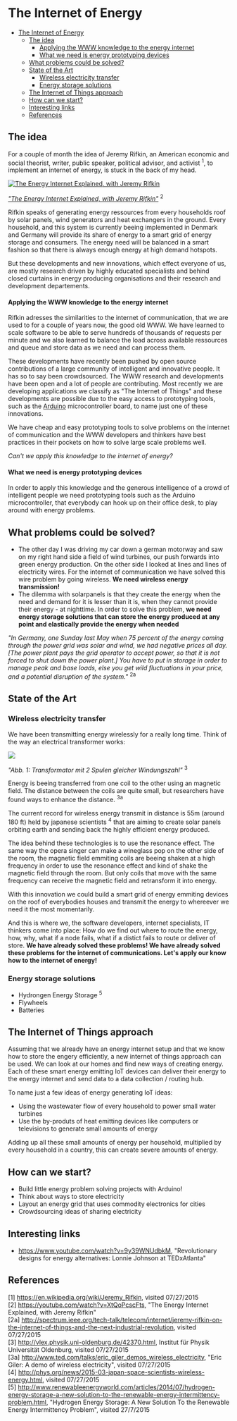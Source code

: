 # The Internet of Energy

- [The Internet of Energy](#the-internet-of-energy)
   - [The idea](#the-idea)
      - [Applying the WWW knowledge to the energy internet](#applying-the-www-knowledge-to-the-energy-internet)
      - [What we need is energy prototyping devices](#what-we-need-is-energy-prototyping-devices)
   - [What problems could be solved?](#what-problems-could-be-solved)
   - [State of the Art](#state-of-the-art)
      - [Wireless electricity transfer](#wireless-electricity-transfer)
      - [Energy storage solutions](#energy-storage-solutions)
   - [The Internet of Things approach](#the-internet-of-things-approach)
   - [How can we start?](#how-can-we-start)
   - [Interesting links](#interesting-links)
   - [References](#references)

## The idea

For a couple of month the idea of Jeremy Rifkin, an American economic and social theorist, writer, public speaker, political advisor, and activist <sup>1</sup>, to implement an internet of energy, is stuck in the back of my head.

[![The Energy Internet Explained, with Jeremy Rifkin](http://img.youtube.com/vi/XtQoPcscFts/0.jpg)](http://www.youtube.com/watch?v=XtQoPcscFts) 

*["The Energy Internet Explained, with Jeremy Rifkin"](https://youtube.com/watch?v=XtQoPcscFts)* <sup>2</sup>

Rifkin speaks of generating energy ressources from every households roof by solar panels, wind generators and heat exchangers in the ground. Every household, and this system is currently beeing implemented in Denmark and Germany will provide its share of energy to a smart grid of energy storage and consumers. The energy need will be balanced in a smart fashion so that there is always enough energy at high demand hotspots.

But these developments and new innovations, which effect everyone of us, are mostly research driven by highly educated specialists and behind closed curtains in energy producing organisations and their research and development departements.

#### Applying the WWW knowledge to the energy internet

Rifkin adresses the similarities to the internet of communication, that we are used to for a couple of years now, the good old WWW. We have learned to scale software to be able to serve hundreds of thousands of requests per minute and we also learned to balance the load across available ressources and queue and store data as we need and can process them.

These developments have recently been pushed by open source contributions of a large community of intelligent and innovative people. It has so to say been crowdsourced. The WWW research and developments have been open and a lot of people are contributing. Most recently we are developing applications we classify as "The Internet of Things" and these developments are possible due to the easy access to prototyping tools, such as the [Arduino](https://www.arduino.cc/) microcontroller board, to name just one of these innovations.

We have cheap and easy prototyping tools to solve problems on the internet of communication and the WWW developers and thinkers have best practices in their pockets on how to solve large scale problems well.

*Can't we apply this knowledge to the internet of energy?*

#### What we need is energy prototyping devices

In order to apply this knowledge and the generous intelligence of a crowd of intelligent people we need prototyping tools such as the Arduino microcontroller, that everybody can hook up on their office desk, to play around with energy problems.

## What problems could be solved?

* The other day I was driving my car down a german motorway and saw on my right hand side a field of wind turbines, our push forwards into green energy production. On the other side I looked at lines and lines of electricity wires. For the internet of communication we have solved this wire problem by going wireless. **We need wireless energy transmission!**
* The dilemma with solarpanels is that they create the energy when the need and demand for it is lesser than it is, when they cannot provide their energy - at nighttime. In order to solve this problem, **we need energy storage solutions that can store the energy produced at any point and elastically provide the energy when needed**

*"In Germany, one Sunday last May when 75 percent of the energy coming through the power grid was solar and wind, we had negative prices all day. [The power plant pays the grid operator to accept power, so that it is not forced to shut down the power plant.] You have to put in storage in order to manage peak and base loads, else you get wild fluctuations in your price, and a potential disruption of the system."* <sup>2a</sup>

## State of the Art

### Wireless electricity transfer

We have been transmitting energy wirelessly for a really long time. Think of the way an electrical transformer works:

![](http://vlex.physik.uni-oldenburg.de/ewa_transformator_html_fd7c1e0.png)

*"Abb. 1: Transformator mit 2 Spulen gleicher Windungszahl"* <sup>3</sup>

Energy is beeing transferred from one coil to the other using an magnetic field. The distance between the coils are quite small, but researchers have found ways to enhance the distance. <sup>3a</sup>

The current record for wireless energy transmit in distance is 55m (around 180 ft) held by japanese scientists <sup>4</sup> that are aiming to create solar panels orbiting earth and sending back the highly efficient energy produced.

The idea behind these technologies is to use the resonance effect. The same way the opera singer can make a wineglass pop on the other side of the room, the magnetic field emmiting coils are beeing shaken at a high frequency in order to use the resonance effect and kind of shake the magnetic field through the room. But only coils that move with the same frequency can receive the magnetic field and retransform it into energy. 

With this innovation we could build a smart grid of energy emmiting devices on the roof of everybodies houses and transmit the energy to whereever we need it the most momentarily.

And this is where we, the software developers, internet specialists, IT thinkers come into place: How do we find out where to route the energy, how, why, what if a node fails, what if a distict fails to route or deliver of store. **We have already solved these problems! We have already solved these problems for the internet of communications. Let's apply our know how to the internet of energy!**

### Energy storage solutions

* Hydrongen Energy Storage <sup>5</sup>
* Flywheels
* Batteries

## The Internet of Things approach

Assuming that we already have an energy internet setup and that we know how to store the engery efficiently, a new internet of things approach can be used. We can look at our homes and find new ways of creating energy. Each of these smart energy emitting IoT devices can deliver their energy to the energy internet and send data to a data collection / routing hub.

To name just a few ideas of energy generating IoT ideas:

* Using the wastewater flow of every household to power small water turbines
* Use the by-produts of heat emitting devices like computers or televisions to generate small amounts of energy

Adding up all these small amounts of energy per household, multiplied by every household in a country, this can create severe amounts of energy.

## How can we start?

* Build little energy problem solving projects with Arduino!
* Think about ways to store electricity 
* Layout an energy grid that uses commodity electronics for cities
* Crowdsourcing ideas of sharing electricity

## Interesting links

* https://www.youtube.com/watch?v=9y39WNUdbkM, "Revolutionary designs for energy alternatives: Lonnie Johnson at TEDxAtlanta"

## References

[1] https://en.wikipedia.org/wiki/Jeremy_Rifkin, visited 07/27/2015<br>
[2] https://youtube.com/watch?v=XtQoPcscFts, "The Energy Internet Explained, with Jeremy Rifkin"<br>
[2a] http://spectrum.ieee.org/tech-talk/telecom/internet/jeremy-rifkin-on-the-internet-of-things-and-the-next-industrial-revolution, visited 07/27/2015<br>
[3] http://vlex.physik.uni-oldenburg.de/42370.html, Institut für Physik Universität Oldenburg, visited 07/27/2015<br>
[3a] http://www.ted.com/talks/eric_giler_demos_wireless_electricity, "Eric Giler:
A demo of wireless electricity", visited 07/27/2015<br>
[4] http://phys.org/news/2015-03-japan-space-scientists-wireless-energy.html, visited 07/27/2015<br>
[5] http://www.renewableenergyworld.com/articles/2014/07/hydrogen-energy-storage-a-new-solution-to-the-renewable-energy-intermittency-problem.html, "Hydrogen Energy Storage: A New Solution To the Renewable Energy Intermittency Problem", visited 27/7/2015<br>
